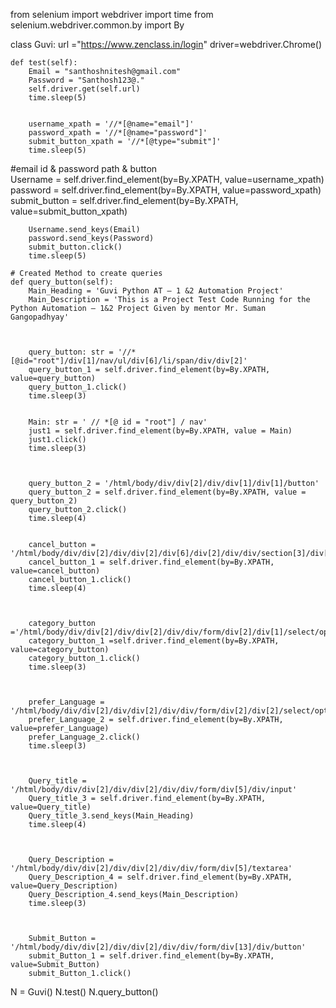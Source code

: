 
from selenium import webdriver
import time
from selenium.webdriver.common.by import By

class Guvi:
    url ="https://www.zenclass.in/login"
    driver=webdriver.Chrome()


    def test(self):
        Email = "santhoshnitesh@gmail.com"
        Password = "Santhosh123@."
        self.driver.get(self.url)
        time.sleep(5)

   
        username_xpath = '//*[@name="email"]'
        password_xpath = '//*[@name="password"]'
        submit_button_xpath = '//*[@type="submit"]'
        time.sleep(5)
        
#email id & password path & button    
        Username = self.driver.find_element(by=By.XPATH, value=username_xpath)
        password = self.driver.find_element(by=By.XPATH, value=password_xpath)
        submit_button = self.driver.find_element(by=By.XPATH, value=submit_button_xpath)

        Username.send_keys(Email)
        password.send_keys(Password)
        submit_button.click()
        time.sleep(5)
        
    # Created Method to create queries
    def query_button(self):
        Main_Heading = 'Guvi Python AT – 1 &2 Automation Project'
        Main_Description = 'This is a Project Test Code Running for the Python Automation – 1&2 Project Given by mentor Mr. Suman Gangopadhyay'

        

        query_button: str = '//*[@id="root"]/div[1]/nav/ul/div[6]/li/span/div/div[2]'
        query_button_1 = self.driver.find_element(by=By.XPATH, value=query_button)
        query_button_1.click()
        time.sleep(3)


        Main: str = ' // *[@ id = "root"] / nav'
        just1 = self.driver.find_element(by=By.XPATH, value = Main)
        just1.click()
        time.sleep(3)
        

        
        query_button_2 = '/html/body/div/div[2]/div/div[1]/div[1]/button'
        query_button_2 = self.driver.find_element(by=By.XPATH, value = query_button_2)
        query_button_2.click()
        time.sleep(4)
        

        cancel_button = '/html/body/div/div[2]/div/div[2]/div[6]/div[2]/div/div/section[3]/div[2]/button[1]'
        cancel_button_1 = self.driver.find_element(by=By.XPATH, value=cancel_button)
        cancel_button_1.click()
        time.sleep(4)
       

        
        category_button ='/html/body/div/div[2]/div/div[2]/div/div/form/div[2]/div[1]/select/option[3]'
        category_button_1 =self.driver.find_element(by=By.XPATH, value=category_button)
        category_button_1.click()
        time.sleep(3)
      

       
        prefer_Language = '/html/body/div/div[2]/div/div[2]/div/div/form/div[2]/div[2]/select/option[3]'
        prefer_Language_2 = self.driver.find_element(by=By.XPATH, value=prefer_Language)
        prefer_Language_2.click()
        time.sleep(3)
       

      
        Query_title = '/html/body/div/div[2]/div/div[2]/div/div/form/div[5]/div/input'
        Query_title_3 = self.driver.find_element(by=By.XPATH, value=Query_title)
        Query_title_3.send_keys(Main_Heading)
        time.sleep(4)
        

       
        Query_Description = '/html/body/div/div[2]/div/div[2]/div/div/form/div[5]/textarea'
        Query_Description_4 = self.driver.find_element(by=By.XPATH, value=Query_Description)
        Query_Description_4.send_keys(Main_Description)
        time.sleep(3)
        

        
        Submit_Button = '/html/body/div/div[2]/div/div[2]/div/div/form/div[13]/div/button'
        submit_Button_1 = self.driver.find_element(by=By.XPATH, value=Submit_Button)
        submit_Button_1.click()
      





N = Guvi()
N.test()
N.query_button()

